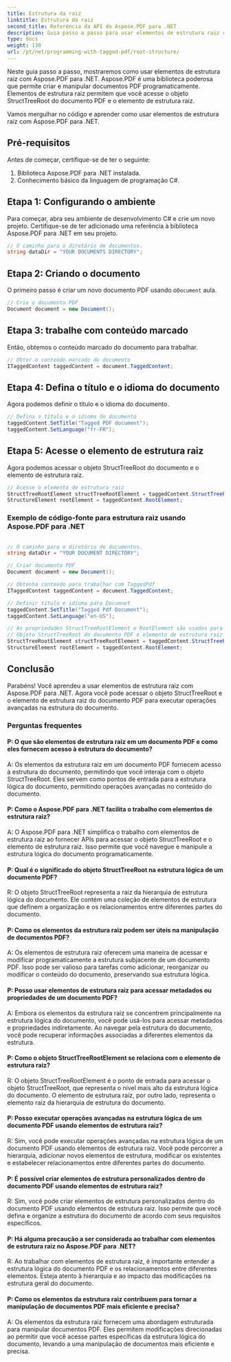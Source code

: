 ```yaml
---
title: Estrutura da raiz
linktitle: Estrutura da raiz
second_title: Referência da API do Aspose.PDF para .NET
description: Guia passo a passo para usar elementos de estrutura raiz com Aspose.PDF para .NET para acessar a raiz e o objeto StructTreeRoot do documento PDF.
type: docs
weight: 130
url: /pt/net/programming-with-tagged-pdf/root-structure/
---
```

Neste guia passo a passo, mostraremos como usar elementos de estrutura raiz com Aspose.PDF para .NET. Aspose.PDF é uma biblioteca poderosa que permite criar e manipular documentos PDF programaticamente. Elementos de estrutura raiz permitem que você acesse o objeto StructTreeRoot do documento PDF e o elemento de estrutura raiz.

Vamos mergulhar no código e aprender como usar elementos de estrutura raiz com Aspose.PDF para .NET.

## Pré-requisitos

Antes de começar, certifique-se de ter o seguinte:

1. Biblioteca Aspose.PDF para .NET instalada.
2. Conhecimento básico da linguagem de programação C#.

## Etapa 1: Configurando o ambiente

Para começar, abra seu ambiente de desenvolvimento C# e crie um novo projeto. Certifique-se de ter adicionado uma referência à biblioteca Aspose.PDF para .NET em seu projeto.

```csharp
// O caminho para o diretório de documentos.
string dataDir = "YOUR DOCUMENTS DIRECTORY";
```

## Etapa 2: Criando o documento

 O primeiro passo é criar um novo documento PDF usando o`Document` aula.

```csharp
// Crie o documento PDF
Document document = new Document();
```

## Etapa 3: trabalhe com conteúdo marcado

Então, obtemos o conteúdo marcado do documento para trabalhar.

```csharp
// Obter o conteúdo marcado do documento
ITaggedContent taggedContent = document.TaggedContent;
```

## Etapa 4: Defina o título e o idioma do documento

Agora podemos definir o título e o idioma do documento.

```csharp
// Defina o título e o idioma do documento
taggedContent.SetTitle("Tagged PDF document");
taggedContent.SetLanguage("fr-FR");
```

## Etapa 5: Acesse o elemento de estrutura raiz

Agora podemos acessar o objeto StructTreeRoot do documento e o elemento de estrutura raiz.

```csharp
// Acesse o elemento de estrutura raiz
StructTreeRootElement structTreeRootElement = taggedContent.StructTreeRootElement;
StructureElement rootElement = taggedContent.RootElement;
```

### Exemplo de código-fonte para estrutura raiz usando Aspose.PDF para .NET 
```csharp

// O caminho para o diretório de documentos.
string dataDir = "YOUR DOCUMENT DIRECTORY";

// Criar documento PDF
Document document = new Document();

// Obtenha conteúdo para trabalhar com TaggedPdf
ITaggedContent taggedContent = document.TaggedContent;

// Definir título e idioma para Documnet
taggedContent.SetTitle("Tagged Pdf Document");
taggedContent.SetLanguage("en-US");

// As propriedades StructTreeRootElement e RootElement são usadas para acesso a
// Objeto StructTreeRoot do documento PDF e elemento de estrutura raiz (elemento de estrutura do documento).
StructTreeRootElement structTreeRootElement = taggedContent.StructTreeRootElement;
StructureElement rootElement = taggedContent.RootElement;

```

## Conclusão

Parabéns! Você aprendeu a usar elementos de estrutura raiz com Aspose.PDF para .NET. Agora você pode acessar o objeto StructTreeRoot e o elemento de estrutura raiz do documento PDF para executar operações avançadas na estrutura do documento.

### Perguntas frequentes

#### P: O que são elementos de estrutura raiz em um documento PDF e como eles fornecem acesso à estrutura do documento?

A: Os elementos da estrutura raiz em um documento PDF fornecem acesso à estrutura do documento, permitindo que você interaja com o objeto StructTreeRoot. Eles servem como pontos de entrada para a estrutura lógica do documento, permitindo operações avançadas no conteúdo do documento.

#### P: Como o Aspose.PDF para .NET facilita o trabalho com elementos de estrutura raiz?

A: O Aspose.PDF para .NET simplifica o trabalho com elementos de estrutura raiz ao fornecer APIs para acessar o objeto StructTreeRoot e o elemento de estrutura raiz. Isso permite que você navegue e manipule a estrutura lógica do documento programaticamente.

#### P: Qual é o significado do objeto StructTreeRoot na estrutura lógica de um documento PDF?

R: O objeto StructTreeRoot representa a raiz da hierarquia de estrutura lógica do documento. Ele contém uma coleção de elementos de estrutura que definem a organização e os relacionamentos entre diferentes partes do documento.

#### P: Como os elementos da estrutura raiz podem ser úteis na manipulação de documentos PDF?

A: Os elementos de estrutura raiz oferecem uma maneira de acessar e modificar programaticamente a estrutura subjacente de um documento PDF. Isso pode ser valioso para tarefas como adicionar, reorganizar ou modificar o conteúdo do documento, preservando sua estrutura lógica.

#### P: Posso usar elementos de estrutura raiz para acessar metadados ou propriedades de um documento PDF?

A: Embora os elementos da estrutura raiz se concentrem principalmente na estrutura lógica do documento, você pode usá-los para acessar metadados e propriedades indiretamente. Ao navegar pela estrutura do documento, você pode recuperar informações associadas a diferentes elementos da estrutura.

#### P: Como o objeto StructTreeRootElement se relaciona com o elemento de estrutura raiz?

R: O objeto StructTreeRootElement é o ponto de entrada para acessar o objeto StructTreeRoot, que representa o nível mais alto da estrutura lógica do documento. O elemento de estrutura raiz, por outro lado, representa o elemento raiz da hierarquia de estrutura do documento.

#### P: Posso executar operações avançadas na estrutura lógica de um documento PDF usando elementos de estrutura raiz?

R: Sim, você pode executar operações avançadas na estrutura lógica de um documento PDF usando elementos de estrutura raiz. Você pode percorrer a hierarquia, adicionar novos elementos de estrutura, modificar os existentes e estabelecer relacionamentos entre diferentes partes do documento.

#### P: É possível criar elementos de estrutura personalizados dentro do documento PDF usando elementos de estrutura raiz?

R: Sim, você pode criar elementos de estrutura personalizados dentro do documento PDF usando elementos de estrutura raiz. Isso permite que você defina e organize a estrutura do documento de acordo com seus requisitos específicos.

#### P: Há alguma precaução a ser considerada ao trabalhar com elementos de estrutura raiz no Aspose.PDF para .NET?

R: Ao trabalhar com elementos de estrutura raiz, é importante entender a estrutura lógica do documento PDF e os relacionamentos entre diferentes elementos. Esteja atento à hierarquia e ao impacto das modificações na estrutura geral do documento.

#### P: Como os elementos da estrutura raiz contribuem para tornar a manipulação de documentos PDF mais eficiente e precisa?

A: Os elementos da estrutura raiz fornecem uma abordagem estruturada para manipular documentos PDF. Eles permitem modificações direcionadas ao permitir que você acesse partes específicas da estrutura lógica do documento, levando a uma manipulação de documentos mais eficiente e precisa.